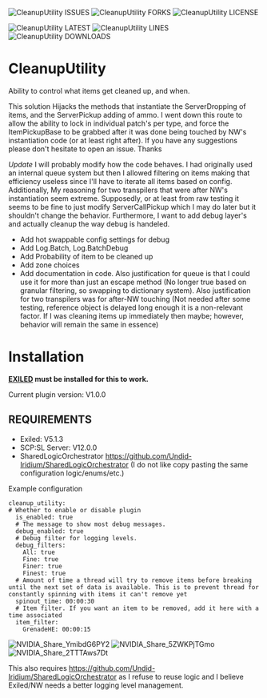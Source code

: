

![CleanupUtility ISSUES](https://img.shields.io/github/issues/Undid-Iridium/CleanupUtility)
![CleanupUtility FORKS](https://img.shields.io/github/forks/Undid-Iridium/CleanupUtility)
![CleanupUtility LICENSE](https://img.shields.io/github/license/Undid-Iridium/CleanupUtility)


![CleanupUtility LATEST](https://img.shields.io/github/v/release/Undid-Iridium/CleanupUtility?include_prereleases&style=flat-square)
![CleanupUtility LINES](https://img.shields.io/tokei/lines/github/Undid-Iridium/CleanupUtility)
![CleanupUtility DOWNLOADS](https://img.shields.io/github/downloads/Undid-Iridium/CleanupUtility/total?style=flat-square)


# CleanupUtility

Ability to control what items get cleaned up, and when.

This solution Hijacks the methods that instantiate the ServerDropping of items, and the ServerPickup adding of ammo. I went down this route to allow the ability to lock in individual patch's per type, and force the ItemPickupBase to be grabbed after it was done being touched by NW's instantiation code (or at least right after). If you have any suggestions please don't hesitate to open an issue. Thanks

*Update* I will probably modify how the code behaves. I had originally used an internal queue system but then I allowed filtering on items making that efficiency useless since I'll have to iterate all items based on config. Additionally, My reasoning for two transpilers that were after NW's instantiation seem extreme. Supposedly, or at least from raw testing it seems to be fine to just modify ServerCallPickup which I may do later but it shouldn't change the behavior. Furthermore, I want to add debug layer's and actually cleanup the way debug is handeled.

* Add hot swappable config settings for debug
* Add Log.Batch, Log.BatchDebug
* Add Probability of item to be cleaned up 
* Add zone choices
* Add documentation in code. Also justification for queue is that I could use it for more than just an escape method (No longer true based on granular filtering, so swapping to dictionary system). Also justification for two transpilers was for after-NW touching (Not needed after some testing, reference object is delayed long enough it is a non-relevant factor. If I was cleaning items up immediately then maybe; however, behavior will remain the same in essence)

# Installation

**[EXILED](https://github.com/Exiled-Team/EXILED) must be installed for this to work.**

Current plugin version: V1.0.0

## REQUIREMENTS
* Exiled: V5.1.3
* SCP:SL Server: V12.0.0
* SharedLogicOrchestrator https://github.com/Undid-Iridium/SharedLogicOrchestrator (I do not like copy pasting the same configuration logic/enums/etc.)


Example configuration
```
cleanup_utility:
# Whether to enable or disable plugin
  is_enabled: true
  # The message to show most debug messages.
  debug_enabled: true
  # Debug filter for logging levels.
  debug_filters:
    All: true
    Fine: true
    Finer: true
    Finest: true
  # Amount of time a thread will try to remove items before breaking until the next set of data is available. This is to prevent thread for constantly spinning with items it can't remove yet
  spinout_time: 00:00:30
  # Item filter. If you want an item to be removed, add it here with a time associated
  item_filter:
    GrenadeHE: 00:00:15
 ```
 
![NVIDIA_Share_YmibdG6PY2](https://user-images.githubusercontent.com/24619207/163738277-e2a80193-5ae2-497e-99fd-181468e7742f.png)
![NVIDIA_Share_5ZWKPjTGmo](https://user-images.githubusercontent.com/24619207/163738279-76834f94-42ee-4bc6-845a-6eca3a60d577.png)
![NVIDIA_Share_2TTTAws7Dt](https://user-images.githubusercontent.com/24619207/163738278-5dc8afe0-9dbe-4e02-92ca-c9056e57c369.png)

This also requires https://github.com/Undid-Iridium/SharedLogicOrchestrator as I refuse to reuse logic and I believe Exiled/NW needs a better logging level management. 
